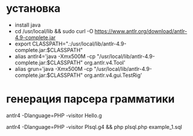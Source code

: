 # установка

- install java
- cd /usr/local/lib && sudo curl -O https://www.antlr.org/download/antlr-4.9-complete.jar
- export CLASSPATH=".:/usr/local/lib/antlr-4.9-complete.jar:$CLASSPATH"
- alias antlr4='java -Xmx500M -cp "/usr/local/lib/antlr-4.9-complete.jar:$CLASSPATH" org.antlr.v4.Tool'
- alias grun='java -Xmx500M -cp "/usr/local/lib/antlr-4.9-complete.jar:$CLASSPATH" org.antlr.v4.gui.TestRig'

# генерация парсера грамматики
antlr4 -Dlanguage=PHP -visitor Hello.g

antlr4 -Dlanguage=PHP -visitor Plsql.g4 && php plsql.php example_1.sql